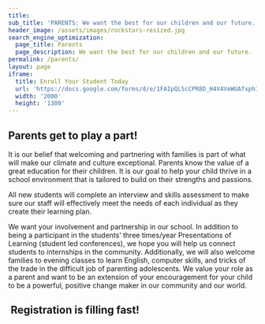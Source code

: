 ```yaml
---
title:
sub_title: 'PARENTS: We want the best for our children and our future.'
header_image: /assets/images/rockstars-resized.jpg
search_engine_optimization:
  page_title: Parents
  page_description: We want the best for our children and our future.
permalink: /parents/
layout: page
iframe:
  title: Enroll Your Student Today
  url: 'https://docs.google.com/forms/d/e/1FAIpQLScCPR8D_H4V4VeWUAfxphIw5wcd5m5x-9D8ho370429LP2Q3A/viewform?embedded=true'
  width: '2000'
  height: '1300'
---
```



## Parents get to play a part!

It is our belief that welcoming and partnering with families is part of what will make our climate and culture exceptional. Parents know the value of a great education for their children. It is our goal to help your child thrive in a school environment that is tailored to build on their strengths and passions.

All new students will complete an interview and skills assessment to make sure our staff will effectively meet the needs of each individual as they create their learning plan.

We want your involvement and partnership in our school. In addition to being a participant in the students’ three times/year Presentations of Learning (student led conferences), we hope you will help us connect students to internships in the community. Additionally, we will also welcome families to evening classes to learn English, computer skills, and tricks of the trade in the difficult job of parenting adolescents. We value your role as a parent and want to be an extension of your encouragement for your child to be a powerful, positive change maker in our community and our world.

##  Registration is filling fast!